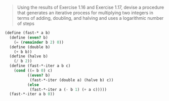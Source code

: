 > Using the results of Exercise 1.16 and Exercise 1.17, devise a procedure that
> generates an iterative process for multiplying two integers in terms of adding,
> doubling, and halving and uses a logarithmic number of steps
```scheme 
(define (fast-* a b)
  (define (even? b)
    (= (remainder b 2) 0))
  (define (double b)
    (+ b b))
  (define (halve b)
    (/ b 2))
  (define (fast-*-iter a b c)
    (cond ((= b 0) c)
          ((even? b)
           (fast-*-iter (double a) (halve b) c))
          (else
           (fast-*-iter a (- b 1) (+ a c)))))
  (fast-*-iter a b 0))
```


